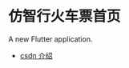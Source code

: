 # 仿智行火车票首页

A new Flutter application.



- [csdn 介绍](https://blog.csdn.net/qq_36425505/article/details/95455108)


